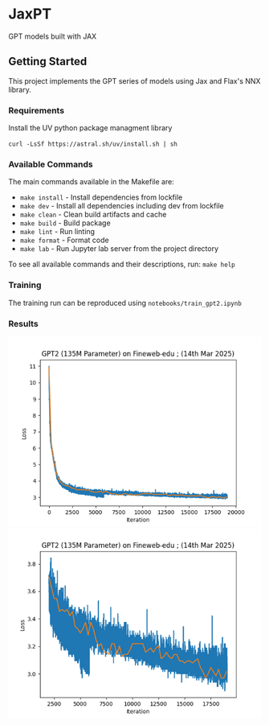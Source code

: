 # JaxPT
GPT models built with JAX

## Getting Started 

This project implements the GPT series of models using Jax and Flax's NNX library.

### Requirements

Install the UV python package managment library

`curl -LsSf https://astral.sh/uv/install.sh | sh`

### Available Commands

The main commands available in the Makefile are:

- `make install` - Install dependencies from lockfile
- `make dev` - Install all dependencies including dev from lockfile
- `make clean` - Clean build artifacts and cache
- `make build` - Build package
- `make lint` - Run linting
- `make format` - Format code
- `make lab` - Run Jupyter lab server from the project directory

To see all available commands and their descriptions, run: `make help`

### Training

The training run can be reproduced using `notebooks/train_gpt2.ipynb`

### Results

![Training Curve](./gpt2_135mm_fineweb-edu_14_03_2025-1.png)
![Zoomed In](./gpt2_135mm_fineweb-edu_14_03_2025-2.png)




